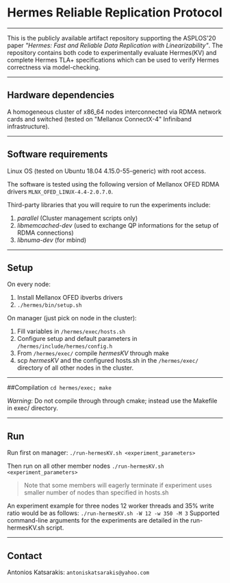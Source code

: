 # Hermes Reliable Replication Protocol
---------------------------------------
This is the publicly available artifact repository supporting the ASPLOS'20 paper
_"Hermes: Fast and Reliable Data Replication with Linearizability"_.
The repository contains both code to experimentally evaluate Hermes(KV) 
and complete Hermes TLA+ specifications which can be used to verify Hermes 
correctness via model-checking.

---

## Hardware dependencies
A homogeneous cluster of x86_64 nodes interconnected via RDMA network cards and switched 
(tested on "Mellanox ConnectX-4" Infiniband infrastructure).

---

## Software requirements
Linux OS (tested on Ubuntu 18.04 4.15.0-55-generic) with root access.

The software is tested using the following version of Mellanox OFED RDMA drivers
`MLNX_OFED_LINUX-4.4-2.0.7.0`.

Third-party libraries that you will require to run the experiments include:
1. _parallel_ (Cluster management scripts only)
1. _libmemcached-dev_ (used to exchange QP informations for the setup of RDMA connections)
1. _libnuma-dev_	(for mbind)
---
## Setup
On every node:
1. Install Mellanox OFED ibverbs drivers
1. `./hermes/bin/setup.sh`

On manager (just pick on node in the cluster):
1. Fill variables in `/hermes/exec/hosts.sh`
1. Configure setup and default parameters in `/hermes/include/hermes/config.h`
1. From `/hermes/exec/` compile _hermesKV_ through make
1. scp  _hermesKV_ and the configured hosts.sh in the `/hermes/exec/` directory of all other nodes in the cluster. 
---
##Compilation 
`cd hermes/exec; make`

_Warning_: Do not compile through through cmake; instead use the Makefile in exec/ directory.

---
## Run
Run first on manager:
`./run-hermesKV.sh <experiment_parameters>`

Then run on all other member nodes 
`./run-hermesKV.sh <experiment_parameters>`

> Note that some members will eagerly terminate if experiment 
  uses smaller number of nodes than specified in hosts.sh
  
An experiment example for three nodes 12 worker threads and 35% write ratio would be as follows:
`./run-hermesKV.sh -W 12 -w 350 -M 3`
Supported command-line arguments for the experiments are detailed in the run-hermesKV.sh script.

---
## Contact
 Antonios Katsarakis: `antoniskatsarakis@yahoo.com`
